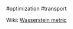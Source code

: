 #optimization #transport

Wiki: [Wasserstein metric](https://en.wikipedia.org/wiki/Wasserstein_metric)